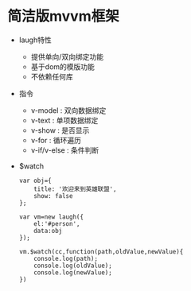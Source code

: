 # 简洁版mvvm框架 
 - laugh特性
     - 提供单向/双向绑定功能
     - 基于dom的模版功能
     - 不依赖任何库
     
 - 指令
    - v-model : 双向数据绑定
    - v-text : 单项数据绑定
    - v-show : 是否显示
    - v-for : 循环遍历
    - v-if/v-else : 条件判断
 - $watch
    
    ```
    var obj={
        title: '欢迎来到英雄联盟',
        show: false
    };
    
    var vm=new laugh({
        el:'#person',
        data:obj
    });
    
    vm.$watch(cc,function(path,oldValue,newValue){
        console.log(path);
        console.log(oldValue);
        console.log(newValue);
    })
    
    ```